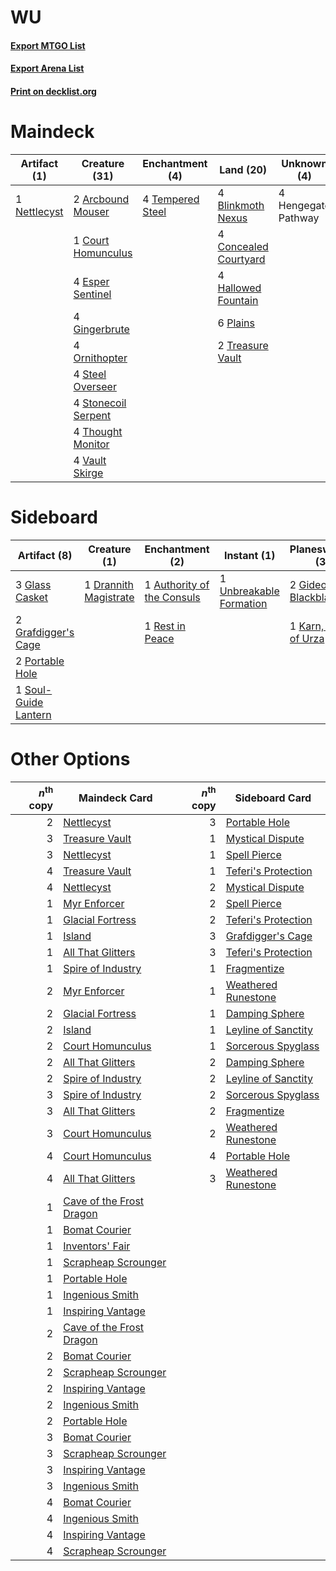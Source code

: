 # WU

#### [Export MTGO List](../collection/WU/WU.txt)
#### [Export Arena List](../collection/WU/WU_arena.txt)
#### [Print on decklist.org](http://decklist.org/?deckmain=2%09Arcbound%20Mouser%0A4%09Blinkmoth%20Nexus%0A4%09Concealed%20Courtyard%0A1%09Court%20Homunculus%0A4%09Esper%20Sentinel%0A4%09Gingerbrute%0A4%09Hallowed%20Fountain%0A4%09Hengegate%20Pathway%0A1%09Nettlecyst%0A4%09Ornithopter%0A6%09Plains%0A4%09Steel%20Overseer%0A4%09Stonecoil%20Serpent%0A4%09Tempered%20Steel%0A4%09Thought%20Monitor%0A2%09Treasure%20Vault%0A4%09Vault%20Skirge&deckside=1%09Authority%20of%20the%20Consuls%0A1%09Drannith%20Magistrate%0A2%09Gideon%20Blackblade%0A3%09Glass%20Casket%0A2%09Grafdigger's%20Cage%0A1%09Karn,%20Scion%20of%20Urza%0A2%09Portable%20Hole%0A1%09Rest%20in%20Peace%0A1%09Soul-Guide%20Lantern%0A1%09Unbreakable%20Formation)
# Maindeck

|                                     Artifact (1)                                      |                                        Creature (31)                                         |                                      Enchantment (4)                                      |                                           Land (20)                                            |    Unknown (4)    |
|---------------------------------------------------------------------------------------|----------------------------------------------------------------------------------------------|-------------------------------------------------------------------------------------------|------------------------------------------------------------------------------------------------|-------------------|
|1 [Nettlecyst](http://gatherer.wizards.com/Pages/Card/Details.aspx?multiverseid=522307)|2 [Arcbound Mouser](http://gatherer.wizards.com/Pages/Card/Details.aspx?multiverseid=522079)  |4 [Tempered Steel](http://gatherer.wizards.com/Pages/Card/Details.aspx?multiverseid=194391)|4 [Blinkmoth Nexus](http://gatherer.wizards.com/Pages/Card/Details.aspx?multiverseid=39439)     |4 Hengegate Pathway|
|                                                                                       |1 [Court Homunculus](http://gatherer.wizards.com/Pages/Card/Details.aspx?multiverseid=182607) |                                                                                           |4 [Concealed Courtyard](http://gatherer.wizards.com/Pages/Card/Details.aspx?multiverseid=417818)|                   |
|                                                                                       |4 [Esper Sentinel](http://gatherer.wizards.com/Pages/Card/Details.aspx?multiverseid=522088)   |                                                                                           |4 [Hallowed Fountain](http://gatherer.wizards.com/Pages/Card/Details.aspx?multiverseid=97071)   |                   |
|                                                                                       |4 [Gingerbrute](http://gatherer.wizards.com/Pages/Card/Details.aspx?multiverseid=473181)      |                                                                                           |6 [Plains](http://gatherer.wizards.com/Pages/Card/Details.aspx?multiverseid=439856)             |                   |
|                                                                                       |4 [Ornithopter](http://gatherer.wizards.com/Pages/Card/Details.aspx?multiverseid=129665)      |                                                                                           |2 [Treasure Vault](http://gatherer.wizards.com/Pages/Card/Details.aspx?multiverseid=527548)     |                   |
|                                                                                       |4 [Steel Overseer](http://gatherer.wizards.com/Pages/Card/Details.aspx?multiverseid=222714)   |                                                                                           |                                                                                                |                   |
|                                                                                       |4 [Stonecoil Serpent](http://gatherer.wizards.com/Pages/Card/Details.aspx?multiverseid=473197)|                                                                                           |                                                                                                |                   |
|                                                                                       |4 [Thought Monitor](http://gatherer.wizards.com/Pages/Card/Details.aspx?multiverseid=522147)  |                                                                                           |                                                                                                |                   |
|                                                                                       |4 [Vault Skirge](http://gatherer.wizards.com/Pages/Card/Details.aspx?multiverseid=217984)     |                                                                                           |                                                                                                |                   |


# Sideboard

|                                         Artifact (8)                                          |                                          Creature (1)                                          |                                           Enchantment (2)                                           |                                           Instant (1)                                            |                                        Planeswalker (3)                                        |
|-----------------------------------------------------------------------------------------------|------------------------------------------------------------------------------------------------|-----------------------------------------------------------------------------------------------------|--------------------------------------------------------------------------------------------------|------------------------------------------------------------------------------------------------|
|3 [Glass Casket](http://gatherer.wizards.com/Pages/Card/Details.aspx?multiverseid=472977)      |1 [Drannith Magistrate](http://gatherer.wizards.com/Pages/Card/Details.aspx?multiverseid=479531)|1 [Authority of the Consuls](http://gatherer.wizards.com/Pages/Card/Details.aspx?multiverseid=417578)|1 [Unbreakable Formation](http://gatherer.wizards.com/Pages/Card/Details.aspx?multiverseid=457173)|2 [Gideon Blackblade](http://gatherer.wizards.com/Pages/Card/Details.aspx?multiverseid=463943)  |
|2 [Grafdigger's Cage](http://gatherer.wizards.com/Pages/Card/Details.aspx?multiverseid=278452) |                                                                                                |1 [Rest in Peace](http://gatherer.wizards.com/Pages/Card/Details.aspx?multiverseid=442021)           |                                                                                                  |1 [Karn, Scion of Urza](http://gatherer.wizards.com/Pages/Card/Details.aspx?multiverseid=442889)|
|2 [Portable Hole](http://gatherer.wizards.com/Pages/Card/Details.aspx?multiverseid=527320)     |                                                                                                |                                                                                                     |                                                                                                  |                                                                                                |
|1 [Soul-Guide Lantern](http://gatherer.wizards.com/Pages/Card/Details.aspx?multiverseid=476488)|                                                                                                |                                                                                                     |                                                                                                  |                                                                                                |


# Other Options

|*n*<sup>th</sup> copy|                                           Maindeck Card                                           |*n*<sup>th</sup> copy|                                        Sideboard Card                                        |
|--------------------:|---------------------------------------------------------------------------------------------------|--------------------:|----------------------------------------------------------------------------------------------|
|                    2|[Nettlecyst](http://gatherer.wizards.com/Pages/Card/Details.aspx?multiverseid=522307)              |                    3|[Portable Hole](http://gatherer.wizards.com/Pages/Card/Details.aspx?multiverseid=527320)      |
|                    3|[Treasure Vault](http://gatherer.wizards.com/Pages/Card/Details.aspx?multiverseid=527548)          |                    1|[Mystical Dispute](http://gatherer.wizards.com/Pages/Card/Details.aspx?multiverseid=473020)   |
|                    3|[Nettlecyst](http://gatherer.wizards.com/Pages/Card/Details.aspx?multiverseid=522307)              |                    1|[Spell Pierce](http://gatherer.wizards.com/Pages/Card/Details.aspx?multiverseid=425876)       |
|                    4|[Treasure Vault](http://gatherer.wizards.com/Pages/Card/Details.aspx?multiverseid=527548)          |                    1|[Teferi's Protection](http://gatherer.wizards.com/Pages/Card/Details.aspx?multiverseid=433249)|
|                    4|[Nettlecyst](http://gatherer.wizards.com/Pages/Card/Details.aspx?multiverseid=522307)              |                    2|[Mystical Dispute](http://gatherer.wizards.com/Pages/Card/Details.aspx?multiverseid=473020)   |
|                    1|[Myr Enforcer](http://gatherer.wizards.com/Pages/Card/Details.aspx?multiverseid=205296)            |                    2|[Spell Pierce](http://gatherer.wizards.com/Pages/Card/Details.aspx?multiverseid=425876)       |
|                    1|[Glacial Fortress](http://gatherer.wizards.com/Pages/Card/Details.aspx?multiverseid=190562)        |                    2|[Teferi's Protection](http://gatherer.wizards.com/Pages/Card/Details.aspx?multiverseid=433249)|
|                    1|[Island](http://gatherer.wizards.com/Pages/Card/Details.aspx?multiverseid=439857)                  |                    3|[Grafdigger's Cage](http://gatherer.wizards.com/Pages/Card/Details.aspx?multiverseid=278452)  |
|                    1|[All That Glitters](http://gatherer.wizards.com/Pages/Card/Details.aspx?multiverseid=472964)       |                    3|[Teferi's Protection](http://gatherer.wizards.com/Pages/Card/Details.aspx?multiverseid=433249)|
|                    1|[Spire of Industry](http://gatherer.wizards.com/Pages/Card/Details.aspx?multiverseid=423851)       |                    1|[Fragmentize](http://gatherer.wizards.com/Pages/Card/Details.aspx?multiverseid=417587)        |
|                    2|[Myr Enforcer](http://gatherer.wizards.com/Pages/Card/Details.aspx?multiverseid=205296)            |                    1|[Weathered Runestone](http://gatherer.wizards.com/Pages/Card/Details.aspx?multiverseid=503863)|
|                    2|[Glacial Fortress](http://gatherer.wizards.com/Pages/Card/Details.aspx?multiverseid=190562)        |                    1|[Damping Sphere](http://gatherer.wizards.com/Pages/Card/Details.aspx?multiverseid=443101)     |
|                    2|[Island](http://gatherer.wizards.com/Pages/Card/Details.aspx?multiverseid=439857)                  |                    1|[Leyline of Sanctity](http://gatherer.wizards.com/Pages/Card/Details.aspx?multiverseid=204993)|
|                    2|[Court Homunculus](http://gatherer.wizards.com/Pages/Card/Details.aspx?multiverseid=182607)        |                    1|[Sorcerous Spyglass](http://gatherer.wizards.com/Pages/Card/Details.aspx?multiverseid=435407) |
|                    2|[All That Glitters](http://gatherer.wizards.com/Pages/Card/Details.aspx?multiverseid=472964)       |                    2|[Damping Sphere](http://gatherer.wizards.com/Pages/Card/Details.aspx?multiverseid=443101)     |
|                    2|[Spire of Industry](http://gatherer.wizards.com/Pages/Card/Details.aspx?multiverseid=423851)       |                    2|[Leyline of Sanctity](http://gatherer.wizards.com/Pages/Card/Details.aspx?multiverseid=204993)|
|                    3|[Spire of Industry](http://gatherer.wizards.com/Pages/Card/Details.aspx?multiverseid=423851)       |                    2|[Sorcerous Spyglass](http://gatherer.wizards.com/Pages/Card/Details.aspx?multiverseid=435407) |
|                    3|[All That Glitters](http://gatherer.wizards.com/Pages/Card/Details.aspx?multiverseid=472964)       |                    2|[Fragmentize](http://gatherer.wizards.com/Pages/Card/Details.aspx?multiverseid=417587)        |
|                    3|[Court Homunculus](http://gatherer.wizards.com/Pages/Card/Details.aspx?multiverseid=182607)        |                    2|[Weathered Runestone](http://gatherer.wizards.com/Pages/Card/Details.aspx?multiverseid=503863)|
|                    4|[Court Homunculus](http://gatherer.wizards.com/Pages/Card/Details.aspx?multiverseid=182607)        |                    4|[Portable Hole](http://gatherer.wizards.com/Pages/Card/Details.aspx?multiverseid=527320)      |
|                    4|[All That Glitters](http://gatherer.wizards.com/Pages/Card/Details.aspx?multiverseid=472964)       |                    3|[Weathered Runestone](http://gatherer.wizards.com/Pages/Card/Details.aspx?multiverseid=503863)|
|                    1|[Cave of the Frost Dragon](http://gatherer.wizards.com/Pages/Card/Details.aspx?multiverseid=527540)|                     |                                                                                              |
|                    1|[Bomat Courier](http://gatherer.wizards.com/Pages/Card/Details.aspx?multiverseid=417772)           |                     |                                                                                              |
|                    1|[Inventors' Fair](http://gatherer.wizards.com/Pages/Card/Details.aspx?multiverseid=417820)         |                     |                                                                                              |
|                    1|[Scrapheap Scrounger](http://gatherer.wizards.com/Pages/Card/Details.aspx?multiverseid=417804)     |                     |                                                                                              |
|                    1|[Portable Hole](http://gatherer.wizards.com/Pages/Card/Details.aspx?multiverseid=527320)           |                     |                                                                                              |
|                    1|[Ingenious Smith](http://gatherer.wizards.com/Pages/Card/Details.aspx?multiverseid=527308)         |                     |                                                                                              |
|                    1|[Inspiring Vantage](http://gatherer.wizards.com/Pages/Card/Details.aspx?multiverseid=417819)       |                     |                                                                                              |
|                    2|[Cave of the Frost Dragon](http://gatherer.wizards.com/Pages/Card/Details.aspx?multiverseid=527540)|                     |                                                                                              |
|                    2|[Bomat Courier](http://gatherer.wizards.com/Pages/Card/Details.aspx?multiverseid=417772)           |                     |                                                                                              |
|                    2|[Scrapheap Scrounger](http://gatherer.wizards.com/Pages/Card/Details.aspx?multiverseid=417804)     |                     |                                                                                              |
|                    2|[Inspiring Vantage](http://gatherer.wizards.com/Pages/Card/Details.aspx?multiverseid=417819)       |                     |                                                                                              |
|                    2|[Ingenious Smith](http://gatherer.wizards.com/Pages/Card/Details.aspx?multiverseid=527308)         |                     |                                                                                              |
|                    2|[Portable Hole](http://gatherer.wizards.com/Pages/Card/Details.aspx?multiverseid=527320)           |                     |                                                                                              |
|                    3|[Bomat Courier](http://gatherer.wizards.com/Pages/Card/Details.aspx?multiverseid=417772)           |                     |                                                                                              |
|                    3|[Scrapheap Scrounger](http://gatherer.wizards.com/Pages/Card/Details.aspx?multiverseid=417804)     |                     |                                                                                              |
|                    3|[Inspiring Vantage](http://gatherer.wizards.com/Pages/Card/Details.aspx?multiverseid=417819)       |                     |                                                                                              |
|                    3|[Ingenious Smith](http://gatherer.wizards.com/Pages/Card/Details.aspx?multiverseid=527308)         |                     |                                                                                              |
|                    4|[Bomat Courier](http://gatherer.wizards.com/Pages/Card/Details.aspx?multiverseid=417772)           |                     |                                                                                              |
|                    4|[Ingenious Smith](http://gatherer.wizards.com/Pages/Card/Details.aspx?multiverseid=527308)         |                     |                                                                                              |
|                    4|[Inspiring Vantage](http://gatherer.wizards.com/Pages/Card/Details.aspx?multiverseid=417819)       |                     |                                                                                              |
|                    4|[Scrapheap Scrounger](http://gatherer.wizards.com/Pages/Card/Details.aspx?multiverseid=417804)     |                     |                                                                                              |

